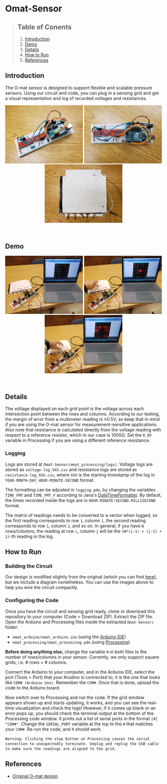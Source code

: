 # Omat-Sensor

> ## Table of Conents
> 1. [Introduction](#introduction)
> 1. [Demo](#demo)
> 1. [Details](#details)
> 1. [How to Run](#how-to-run)
> 1. [References](#references)

## Introduction

The O-mat sensor is designed to support flexible and scalable pressure sensors. Using our circuit and code, you can plug in a sensing grid and get a visual representation and log of recorded voltages and resistances.

<p align="middle">
    <img src="res/circuit1.jpg" width="250px">
    <img src="res/circuit2.jpg" width="250px">
    <img src="res/grid1.jpg" width="250px">
</p>

<br>

## Demo

<p align="middle">
    <img src="res/demo1.jpg" width="250px">
    <img src="res/demo2.jpg" width="250px">
    <img src="res/demo3.jpg" width="250px">
</p>

<br>

## Details

The voltage displayed on each grid point is the voltage across each intersection point between the rows and columns. According to our testing, the margin of error from a multimeter reading is &#xB1;0.5V, so keep that in mind if you are using the O-mat sensor for measurement-sensitive applications. Also note that resistance is calculated directly from the voltage reading with respect to a reference resistor, which in our case is 1000&#8486;. Set the `R_RF` variable in Processing if you are using a different reference resistance.

### Logging

Logs are stored at `Omat-Sensor/omat_processing/logs/`. Voltage logs are stored as `voltage-log_XXX.csv` and resistance logs are stored as `resistance-log_XXX.csv`, where `XXX` is the starting timestamp of the log in `YEAR-MONTH-DAY_HOUR-MINUTE-SECOND` format.

The formatting can be adjusted in `logging.pde`, by changing the variables `TIME_FMT` and `TIME_FMT_F` according to Java's [DateTimeFormatter](https://docs.oracle.com/javase/8/docs/api/java/time/format/DateTimeFormatter.html). By default, the times recorded inside the logs are in `HOUR:MINUTE:SECOND.MILLISECOND` format.

The matrix of readings needs to be converted to a vector when logged, so the first reading corresponds to row `1`, column `1`, the second reading corresponds to row `1`, column `2`, and so on. In general, if you have `N` rows/columns, the reading at row `i`, column `j` will be the `(N*(i-1) + (j-1) + 1)`-th reading in the log.

## How to Run

### Building the Circuit

Our design is modified slightly from the original (which you can find [here](https://www.instructables.com/O-mat/)), but we include a diagram nonetheless. You can use the images above to help you wire the circuit compactly.

[](res/circuit.png)

### Configuring the Code

Once you have the circuit and sensing grid ready, clone or download this repository to your computer (Code > Download ZIP). Extract the ZIP file. Open the Arduino and Processing files inside the extracted `Omat-Sensor/` folder:
* `omat_arduino/omat_arduino.ino` (using the [Arduino IDE](https://www.arduino.cc/en/software))
* `omat_processing/omat_processing.pde` (using [Processing](https://processing.org/download))

**Before doing anything else,** change the variable `N` in both  files to the number of rows/columns in your sensor. Currently, we only support square grids; i.e. # rows = # columns.

Connect the Arduino to your computer, and in the Arduino IDE, select the port (Tools > Port) that your Arudino is connected to; it is the one that looks like `COM# (Arduino Uno)`. Remember the `COM#`. Once that is done, upload the code to the Arduino board.

Now switch over to Processing and run the code. If the grid window appears shows up and starts updating, it works, and you can see the real-time visualization and check the logs! However, if it comes up blank or an error pops up, you should check the terminal output at the bottom of the Processing code window. It prints out a list of serial ports in the format `[#] "COM#"`. Change the `SERIAL_PORT` variable at the top to the `#` that matches your `COM#`. Re-run the code, and it should work.

```
Warning: Clicking the stop button on Processing causes the serial connection to unexpectedly terminate. Unplug and replug the USB cable to make sure the readings are aligned to the grid.
```

## References

* [Original O-mat design](https://www.instructables.com/O-mat/)

<!---
The Arduino sends serial data into a port in the computer, which triggers Processing's serialEvent(), from which we can display the locations and magnitudes of pressure. 
--->
